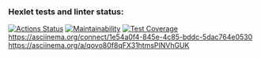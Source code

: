 ### Hexlet tests and linter status:
[![Actions Status](https://github.com/Vladimir-Serebrennikov/java-project-61/workflows/hexlet-check/badge.svg)](https://github.com/Vladimir-Serebrennikov/java-project-61/actions)
[![Maintainability](https://api.codeclimate.com/v1/badges/333b378ef27a838a3919/maintainability)](https://codeclimate.com/github/Vladimir-Serebrennikov/java-project-61/maintainability)
[![Test Coverage](https://api.codeclimate.com/v1/badges/333b378ef27a838a3919/test_coverage)](https://codeclimate.com/github/Vladimir-Serebrennikov/java-project-61/test_coverage)
https://asciinema.org/connect/1e54a0f4-845e-4c85-bddc-5dac764e0530
https://asciinema.org/a/qovo80f8qFX31htmsPlNVhGUK
